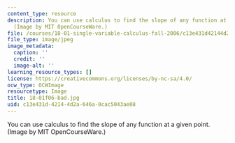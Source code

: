 ```yaml
---
content_type: resource
description: You can use calculus to find the slope of any function at a given point.
  (Image by MIT OpenCourseWare.)
file: /courses/18-01-single-variable-calculus-fall-2006/c13e431d42144d2a646a0cac5043ae08_18-01f06-bad.jpg
file_type: image/jpeg
image_metadata:
  caption: ''
  credit: ''
  image-alt: ''
learning_resource_types: []
license: https://creativecommons.org/licenses/by-nc-sa/4.0/
ocw_type: OCWImage
resourcetype: Image
title: 18-01f06-bad.jpg
uid: c13e431d-4214-4d2a-646a-0cac5043ae08
---
```

You can use calculus to find the slope of any function at a given point. (Image by MIT OpenCourseWare.)